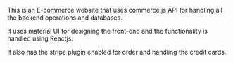 This is an E-commerce website that uses commerce.js API for handling all the backend operations and databases.

It uses material UI for designing the front-end and the functionality is handled using Reactjs.

It also has the stripe plugin enabled for order and handling the credit cards.
